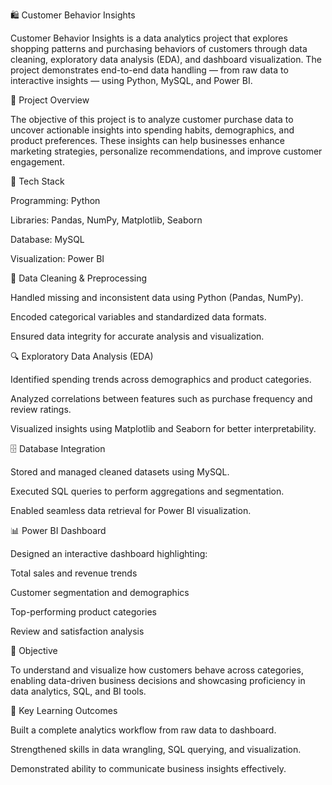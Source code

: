 🛍️ Customer Behavior Insights

Customer Behavior Insights is a data analytics project that explores shopping patterns and purchasing behaviors of customers through data cleaning, exploratory data analysis (EDA), and dashboard visualization. The project demonstrates end-to-end data handling — from raw data to interactive insights — using Python, MySQL, and Power BI.

🚀 Project Overview

The objective of this project is to analyze customer purchase data to uncover actionable insights into spending habits, demographics, and product preferences. These insights can help businesses enhance marketing strategies, personalize recommendations, and improve customer engagement.

🧰 Tech Stack

Programming: Python

Libraries: Pandas, NumPy, Matplotlib, Seaborn

Database: MySQL

Visualization: Power BI

🧹 Data Cleaning & Preprocessing

Handled missing and inconsistent data using Python (Pandas, NumPy).

Encoded categorical variables and standardized data formats.

Ensured data integrity for accurate analysis and visualization.

🔍 Exploratory Data Analysis (EDA)

Identified spending trends across demographics and product categories.

Analyzed correlations between features such as purchase frequency and review ratings.

Visualized insights using Matplotlib and Seaborn for better interpretability.

🗄️ Database Integration

Stored and managed cleaned datasets using MySQL.

Executed SQL queries to perform aggregations and segmentation.

Enabled seamless data retrieval for Power BI visualization.

📊 Power BI Dashboard

Designed an interactive dashboard highlighting:

Total sales and revenue trends

Customer segmentation and demographics

Top-performing product categories

Review and satisfaction analysis

🎯 Objective

To understand and visualize how customers behave across categories, enabling data-driven business decisions and showcasing proficiency in data analytics, SQL, and BI tools.

🧠 Key Learning Outcomes

Built a complete analytics workflow from raw data to dashboard.

Strengthened skills in data wrangling, SQL querying, and visualization.

Demonstrated ability to communicate business insights effectively.
